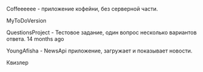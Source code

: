 Coffeeeeee - приложение кофейни, без серверной части.

MyToDoVersion

QuestionsProject - Тестовое задание, один вопрос несколько вариантов ответа.
14 months ago

YoungAfisha - NewsApi приложение, загружает и показывает новости.

Квизлер
